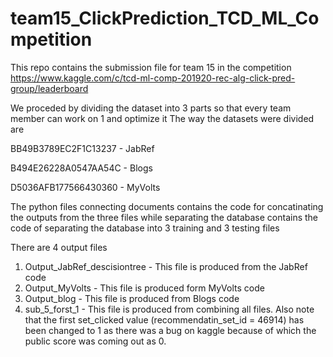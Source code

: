 # team15_ClickPrediction_TCD_ML_Competition

This repo contains the submission file for team 15 in the competition https://www.kaggle.com/c/tcd-ml-comp-201920-rec-alg-click-pred-group/leaderboard

We proceded by dividing the dataset into 3 parts so that every team member can work on 1 and optimize it
The way the datasets were divided are

BB49B3789EC2F1C13237 - JabRef

B494E26228A0547AA54C - Blogs

D5036AFB177566430360 - MyVolts

The python files connecting documents contains the code for concatinating the outputs from the three files while separating the database contains the code of separating the database into 3 training and 3 testing files 


There are 4 output files

1. Output_JabRef_descisiontree - This file is produced from the JabRef code
2. Output_MyVolts - This file is produced form MyVolts code
3. Output_blog - This file is produced from Blogs code
4. sub_5_forst_1 - This file is produced from combining all files. Also note that the first set_clicked value (recommendatin_set_id = 46914)
 has been changed to 1 as there was a bug on kaggle because of which the public score was coming out as 0.
